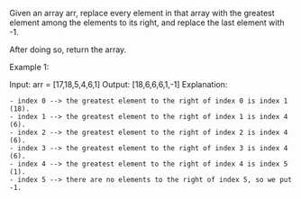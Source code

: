 Given an array arr, replace every element in that array with the greatest element among the elements to its right, and replace the last element with -1.

After doing so, return the array.

Example 1:

Input: arr = [17,18,5,4,6,1]
Output: [18,6,6,6,1,-1]
Explanation: 
```
- index 0 --> the greatest element to the right of index 0 is index 1 (18).
- index 1 --> the greatest element to the right of index 1 is index 4 (6).
- index 2 --> the greatest element to the right of index 2 is index 4 (6).
- index 3 --> the greatest element to the right of index 3 is index 4 (6).
- index 4 --> the greatest element to the right of index 4 is index 5 (1).
- index 5 --> there are no elements to the right of index 5, so we put -1.
```